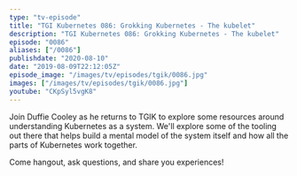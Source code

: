```yaml
---
type: "tv-episode"
title: "TGI Kubernetes 086: Grokking Kubernetes - The kubelet"
description: "TGI Kubernetes 086: Grokking Kubernetes - The kubelet"
episode: "0086"
aliases: ["/0086"]
publishdate: "2020-08-10"
date: "2019-08-09T22:12:05Z"
episode_image: "/images/tv/episodes/tgik/0086.jpg"
images: ["/images/tv/episodes/tgik/0086.jpg"]
youtube: "CKpSyl5vgK8"
---
```


Join Duffie Cooley as he returns to TGIK to explore some resources around understanding Kubernetes as a system. We&#39;ll explore some of the tooling out there that helps build a mental model of the system itself and how all the parts of Kubernetes work together.

Come hangout, ask questions, and share you experiences!

